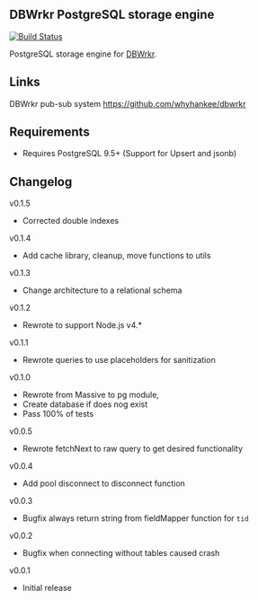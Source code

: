 ## DBWrkr PostgreSQL storage engine

[![Build Status](https://travis-ci.org/HPieters/dbwrkr-postgresql.svg?branch=master)](https://travis-ci.org/HPieters/dbwrkr-postgresql.svg?branch=master)

PostgreSQL storage engine for [DBWrkr](https://github.com/whyhankee/dbwrkr). 

## Links

DBWrkr pub-sub system <https://github.com/whyhankee/dbwrkr>

## Requirements

- Requires PostgreSQL 9.5+ (Support for Upsert and jsonb)

## Changelog

v0.1.5
* Corrected double indexes

v0.1.4
* Add cache library, cleanup, move functions to utils

v0.1.3
* Change architecture to a relational schema

v0.1.2
* Rewrote to support Node.js v4.*

v0.1.1
* Rewrote queries to use placeholders for sanitization 

v0.1.0
* Rewrote from Massive to pg module, 
* Create database if does nog exist
* Pass 100% of tests 

v0.0.5
* Rewrote fetchNext to raw query to get desired functionality 

v0.0.4
* Add pool disconnect to disconnect function 

v0.0.3
* Bugfix always return string from fieldMapper function for `tid` 

v0.0.2
* Bugfix when connecting without tables caused crash

v0.0.1
* Initial release
